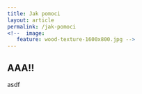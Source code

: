 ```yaml
---
title: Jak pomoci
layout: article
permalink: /jak-pomoci
<!--  image:
   feature: wood-texture-1600x800.jpg -->
---
```


## AAA!!

asdf
